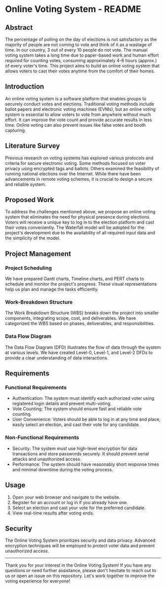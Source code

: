 # Online Voting System - README


## Abstract

The percentage of polling on the day of elections is not satisfactory as the majority of people are not coming to vote and think of it as a wastage of time. In our country, 3 out of every 10 people do not vote. The manual voting system takes a long time due to paper-based work and human effort required for counting votes, consuming approximately 4-6 hours (approx.) of every voter's time. This project aims to build an online voting system that allows voters to cast their votes anytime from the comfort of their homes.

## Introduction

An online voting system is a software platform that enables groups to securely conduct votes and elections. Traditional voting methods include ballot papers and electronic voting machines (EVMs), but an online voting system is essential to allow voters to vote from anywhere without much effort. It can improve the vote count and provide accurate results in less time. Online voting can also prevent issues like false votes and booth capturing.

## Literature Survey

Previous research on voting systems has explored various protocols and criteria for secure electronic voting. Some methods focused on voter privacy using encrypted tags and ballots. Others examined the feasibility of running national elections over the Internet. While there have been advancements in remote voting schemes, it is crucial to design a secure and reliable system.

## Proposed Work

To address the challenges mentioned above, we propose an online voting system that eliminates the need for physical presence during elections. Voters will receive a unique key to log in to the election platform and cast their votes conveniently. The Waterfall model will be adopted for the project's development due to the availability of all required input data and the simplicity of the model.

## Project Management

### Project Scheduling

We have prepared Gantt charts, Timeline charts, and PERT charts to schedule and monitor the project's progress. These visual representations help us plan and manage the tasks efficiently.

### Work-Breakdown Structure

The Work Breakdown Structure (WBS) breaks down the project into smaller components, integrating scope, cost, and deliverables. We have categorized the WBS based on phases, deliverables, and responsibilities.

### Data Flow Diagram

The Data Flow Diagram (DFD) illustrates the flow of data through the system at various levels. We have created Level-0, Level-1, and Level-2 DFDs to provide a clear understanding of data interactions.

## Requirements

### Functional Requirements

- Authentication: The system must identify each authorized voter using registered login details and prevent multi-voting.
- Vote Counting: The system should ensure fast and reliable vote counting.
- User Convenience: Voters should be able to log in at any time and place, easily select an election, and cast their vote for any candidate.

### Non-Functional Requirements

- Security: The system must use high-level encryption for data transactions and store passwords securely. It should prevent serial attacks and unauthorized access.
- Performance: The system should have reasonably short response times and minimal downtime during the voting process.

## Usage

1. Open your web browser and navigate to the website.
2. Register for an account or log in if you already have one.
3. Select an election and cast your vote for the preferred candidate.
4. View real-time results after voting ends.

## Security

The Online Voting System prioritizes security and data privacy. Advanced encryption techniques will be employed to protect voter data and prevent unauthorized access.

---

Thank you for your interest in the Online Voting System! If you have any questions or need further assistance, please don't hesitate to reach out to us or open an issue on this repository. Let's work together to improve the voting experience for everyone!
